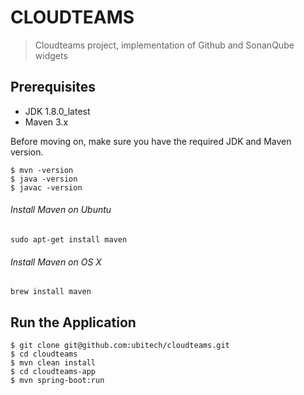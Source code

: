 # CLOUDTEAMS
> Cloudteams project, implementation of Github and SonanQube widgets

## Prerequisites

* JDK 1.8.0_latest
* Maven 3.x

Before moving on, make sure you have the required JDK and Maven version.
 
	$ mvn -version
	$ java -version
	$ javac -version

###### Install Maven on Ubuntu 
	sudo apt-get install maven
	
###### Install Maven on OS X
	brew install maven

## Run the Application

	$ git clone git@github.com:ubitech/cloudteams.git
	$ cd cloudteams
	$ mvn clean install
	$ cd cloudteams-app
	$ mvn spring-boot:run
